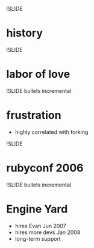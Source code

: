 !SLIDE

# history #

!SLIDE

# labor of love #

!SLIDE bullets incremental

# frustration #

* highly correlated with forking

!SLIDE

# rubyconf 2006 #

!SLIDE bullets incremental

# Engine Yard #

* hires Evan Jun 2007
* hires more devs Jan 2008
* long-term support
